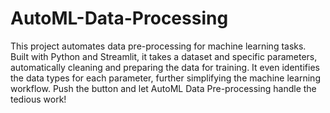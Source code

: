 # AutoML-Data-Processing
This project automates data pre-processing for machine learning tasks. Built with Python and Streamlit, it takes a dataset and specific parameters, automatically cleaning and preparing the data for training. It even identifies the data types for each parameter, further simplifying the machine learning workflow. Push the button and let AutoML Data Pre-processing handle the tedious work!
